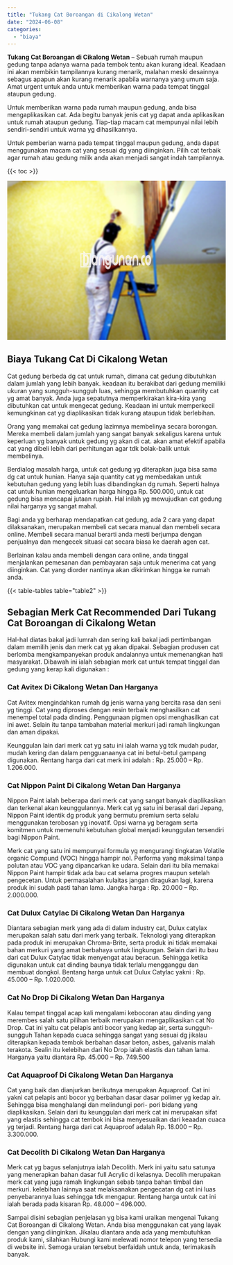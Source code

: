 ```yaml
---
title: "Tukang Cat Boroangan di Cikalong Wetan"
date: "2024-06-08"
categories: 
  - "biaya"
---
```


**Tukang Cat Boroangan di Cikalong Wetan** – Sebuah rumah maupun gedung tanpa adanya warna pada tembok tentu akan kurang ideal. Keadaan ini akan membikin tampilannya kurang menarik, malahan meski desainnya sebagus apapun akan kurang menarik apabila warnanya yang umum saja. Amat urgent untuk anda untuk memberikan warna pada tempat tinggal ataupun gedung.

Untuk memberikan warna pada rumah maupun gedung, anda bisa mengaplikasikan cat. Ada begitu banyak jenis cat yg dapat anda aplikasikan untuk rumah ataupun gedung. Tiap-tiap macam cat mempunyai nilai lebih sendiri-sendiri untuk warna yg dihasilkannya.

Untuk pemberian warna pada tempat tinggal maupun gedung, anda dapat menggunakan macam cat yang sesuai dg yang diinginkan. Pilih cat terbaik agar rumah atau gedung milik anda akan menjadi sangat indah tampilannya.

{{< toc >}}

![Tukang Cat Boroangan di Cikalong Wetan](/images/jasa-cat-murah25.png)

## Biaya Tukang Cat Di Cikalong Wetan

Cat gedung berbeda dg cat untuk rumah, dimana cat gedung dibutuhkan dalam jumlah yang lebih banyak. keadaan itu berakibat dari gedung memiliki ukuran yang sungguh-sungguh luas, sehingga membutuhkan quantity cat yg amat banyak. Anda juga sepatutnya memperkirakan kira-kira yang dibutuhkan cat untuk mengecat gedung. Keadaan ini untuk memperkecil kemungkinan cat yg diaplikasikan tidak kurang ataupun tidak berlebihan.

Orang yang memakai cat gedung lazimnya membelinya secara borongan. Mereka membeli dalam jumlah yang sangat banyak sekaligus karena untuk keperluan yg banyak untuk gedung yg akan di cat. akan amat efektif apabila cat yang dibeli lebih dari perhitungan agar tdk bolak-balik untuk membelinya.

Berdialog masalah harga, untuk cat gedung yg diterapkan juga bisa sama dg cat untuk hunian. Hanya saja quantity cat yg membedakan untuk kebutuhan gedung yang lebih luas dibandingkan dg rumah. Seperti halnya cat untuk hunian mengeluarkan harga hingga Rp. 500.000, untuk cat gedung bisa mencapai jutaan rupiah. Hal inilah yg mewujudkan cat gedung nilai harganya yg sangat mahal.

Bagi anda yg berharap mendapatkan cat gedung, ada 2 cara yang dapat dilaksanakan, merupakan membeli cat secara manual dan membeli secara online. Membeli secara manual berarti anda mesti berjumpa dengan penjualnya dan mengecek situasi cat secara biasa ke daerah agen cat.

Berlainan kalau anda membeli dengan cara online, anda tinggal menjalankan pemesanan dan pembayaran saja untuk menerima cat yang diinginkan. Cat yang diorder nantinya akan dikirimkan hingga ke rumah anda.

{{< table-tables table="table2" >}}

## Sebagian Merk Cat Recommended Dari Tukang Cat Boroangan di Cikalong Wetan

Hal-hal diatas bakal jadi lumrah dan sering kali bakal jadi pertimbangan dalam memilih jenis dan merk cat yg akan dipakai. Sebagian produsen cat berlomba mengkampanyekan produk andalannya untuk memenangkan hati masyarakat. Dibawah ini ialah sebagian merk cat untuk tempat tinggal dan gedung yang kerap kali digunakan :

### Cat Avitex Di Cikalong Wetan Dan Harganya

Cat Avitex mengindahkan rumah dg jenis warna yang bercita rasa dan seni yg tinggi. Cat yang diproses dengan resin terbaik menghasilkan cat menempel total pada dinding. Penggunaan pigmen opsi menghasilkan cat ini awet. Selain itu tanpa tambahan material merkuri jadi ramah lingkungan dan aman dipakai.

Keunggulan lain dari merk cat yg satu ini ialah warna yg tdk mudah pudar, mudah kering dan dalam pengguanaanya cat ini betul-betul gampang digunakan. Rentang harga dari cat merk ini adalah : Rp. 25.000 – Rp. 1.206.000.

### Cat Nippon Paint Di Cikalong Wetan Dan Harganya

Nippon Paint ialah beberapa dari merk cat yang sangat banyak diaplikasikan dan terkenal akan keunggulannya. Merk cat yg satu ini berasal dari Jepang, Nippon Paint identik dg produk yang bermutu premium serta selalu menggunakan terobosan yg inovatif. Opsi warna yg beragam serta komitmen untuk memenuhi kebutuhan global menjadi keunggulan tersendiri bagi Nippon Paint.

Merk cat yang satu ini mempunyai formula yg mengurangi tingkatan Volatile organic Compund (VOC) hingga hampir nol. Performa yang maksimal tanpa polutan atau VOC yang dipancarkan ke udara. Selain dari itu bila memakai Nippon Paint hampir tidak ada bau cat selama progres maupun setelah pengecetan. Untuk permasalahan kulaitas jangan diragukan lagi, karena produk ini sudah pasti tahan lama. Jangka harga : Rp. 20.000 – Rp. 2.000.000.

### Cat Dulux Catylac Di Cikalong Wetan Dan Harganya

Diantara sebagian merk yang ada di dalam industry cat, Dulux catylax merupakan salah satu dari merk yang terbaik. Teknologi yang diterapkan pada produk ini merupakan Chroma-Brite, serta produk ini tidak memakai bahan merkuri yang amat berbahaya untuk lingkungan. Selain dari itu bau dari cat Dulux Catylac tidak menyengat atau beracun. Sehingga ketika digunakan untuk cat dinding baunya tidak terlalu mengganggu dan membuat dongkol. Bentang harga untuk cat Dulux Catylac yakni : Rp. 45.000 – Rp. 1.020.000.

### Cat No Drop Di Cikalong Wetan Dan Harganya

Kalau tempat tinggal acap kali mengalami kebocoran atau dinding yang merembes salah satu pilihan terbaik merupakan mengaplikasikan cat No Drop. Cat ini yaitu cat pelapis anti bocor yang kedap air, serta sungguh-sungguh Tahan kepada cuaca sehingga sangat yang sesuai dg jikalau diterapkan kepada tembok berbahan dasar beton, asbes, galvanis malah terakota. Sealin itu kelebihan dari No Drop ialah elastis dan tahan lama. Harganya yaitu diantara Rp. 45.000 – Rp. 749.500

### Cat Aquaproof Di Cikalong Wetan Dan Harganya

Cat yang baik dan dianjurkan berikutnya merupakan Aquaproof. Cat ini yakni cat pelapis anti bocor yg berbahan dasar dasar polimer yg kedap air. Sehingga bisa menghalangi dan melindungi pori- pori bidang yang diaplikasikan. Selain dari itu keunggulan dari merk cat ini merupakan sifat yang elastis sehingga cat tembok ini bisa menyesuaikan dari keaadan cuaca yg terjadi. Rentang harga dari cat Aquaproof adalah Rp. 18.000 – Rp. 3.300.000.

### Cat Decolith Di Cikalong Wetan Dan Harganya

Merk cat yg bagus selanjutnya ialah Decolith. Merk ini yaitu satu satunya yang menerapkan bahan dasar full Acrylic di kelasnya. Decolih merupakan merk cat yang juga ramah lingkungan sebab tanpa bahan timbal dan merkuri. kelebihan lainnya saat melaksanakan pengecatan dg cat ini luas penyebarannya luas sehingga tdk mengapur. Rentang harga untuk cat ini ialah berada pada kisaran Rp. 48.000 – 496.000.

Sampai disini sebagian penjelasan yg bisa kami uraikan mengenai Tukang Cat Boroangan di Cikalong Wetan. Anda bisa menggunakan cat yang layak dengan yang diinginkan. Jikalau diantara anda ada yang membutuhkan produk kami, silahkan Hubungi kami melewati nomor telepon yang tersedia di website ini. Semoga uraian tersebut berfaidah untuk anda, terimakasih banyak.
